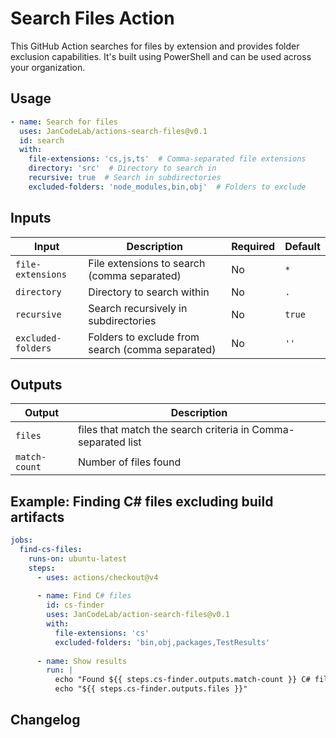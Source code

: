 # Search Files Action

This GitHub Action searches for files by extension and provides folder exclusion capabilities. It's built using PowerShell and can be used across your organization.

## Usage

```yaml
- name: Search for files
  uses: JanCodeLab/actions-search-files@v0.1
  id: search
  with:
    file-extensions: 'cs,js,ts'  # Comma-separated file extensions
    directory: 'src'  # Directory to search in
    recursive: true  # Search in subdirectories
    excluded-folders: 'node_modules,bin,obj'  # Folders to exclude
```

## Inputs

| Input | Description | Required | Default |
|-------|-------------|----------|---------|
| `file-extensions` | File extensions to search (comma separated) | No | `*` |
| `directory` | Directory to search within | No | `.` |
| `recursive` | Search recursively in subdirectories | No | `true` |
| `excluded-folders` | Folders to exclude from search (comma separated) | No | `''` |

## Outputs

| Output | Description |
|--------|-------------|
| `files` | files that match the search criteria in Comma-separated list |
| `match-count` | Number of files found |

## Example: Finding C# files excluding build artifacts

```yaml
jobs:
  find-cs-files:
    runs-on: ubuntu-latest
    steps:
      - uses: actions/checkout@v4
      
      - name: Find C# files
        id: cs-finder
        uses: JanCodeLab/action-search-files@v0.1
        with:
          file-extensions: 'cs'
          excluded-folders: 'bin,obj,packages,TestResults'
          
      - name: Show results
        run: |
          echo "Found ${{ steps.cs-finder.outputs.match-count }} C# files"
          echo "${{ steps.cs-finder.outputs.files }}"
```

## Changelog
